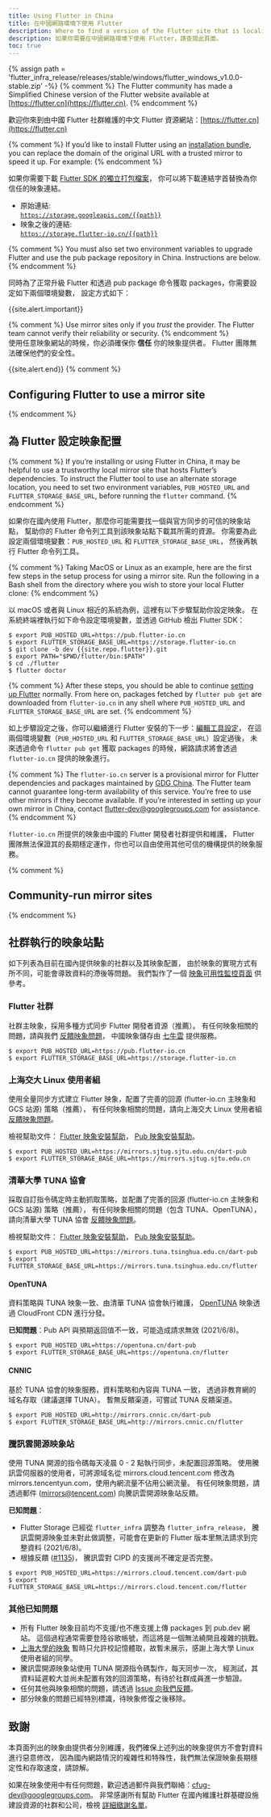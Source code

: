 ```yaml
---
title: Using Flutter in China
title: 在中國網路環境下使用 Flutter
description: Where to find a version of the Flutter site that is localized to Simplified Chinese.
description: 如果你需要在中國網路環境下使用 Flutter，請查閱此頁面。
toc: true
---
```


{% assign path = 'flutter_infra_release/releases/stable/windows/flutter_windows_v1.0.0-stable.zip' -%}
{% comment %}
The Flutter community has made a Simplified Chinese version of the
Flutter website available at
[https://flutter.cn](https://flutter.cn).
{% endcomment %}

歡迎你來到由中國 Flutter 社群維護的中文 Flutter 資源網站：[https://flutter.cn](https://flutter.cn)

{% comment %}
If you’d like to install Flutter using an [installation
bundle]({{site.url}}/development/tools/sdk/releases),
you can replace the domain of the original URL with a trusted mirror
to speed it up. For example:
{% endcomment %}

如果你需要下載 [Flutter SDK 的獨立打包檔案]({{site.url}}/development/tools/sdk/releases)，
你可以將下載連結字首替換為你信任的映象連結。

* 原始連結:<br>
  [`https://storage.googleapis.com/{{path}}`](https://storage.googleapis.com/{{path}})
* 映象之後的連結:<br>
  [`https://storage.flutter-io.cn/{{path}}`](https://storage.flutter-io.cn/{{path}})

{% comment %}
You must also set two environment variables to upgrade Flutter and use the pub
package repository in China. Instructions are below.
{% endcomment %}

同時為了正常升級 Flutter 和透過 pub package 命令獲取 packages，你需要設定如下兩個環境變數，
設定方式如下：

{{site.alert.important}}

{% comment %}
  Use mirror sites only if you _trust_ the provider.
  The Flutter team cannot verify their reliability or security.
{% endcomment %}  
  使用任意映象網站的時候，你必須確保你 **信任** 你的映象提供者。
  Flutter 團隊無法確保他們的安全性。
  
{{site.alert.end}}
{% comment %}
## Configuring Flutter to use a mirror site
{% endcomment %}
## 為 Flutter 設定映象配置

{% comment %}
If you’re installing or using Flutter in China, it may be helpful to use
a trustworthy local mirror site that hosts Flutter’s dependencies.
To instruct the Flutter tool to use an alternate storage location,
you need to set two environment variables, `PUB_HOSTED_URL` and
`FLUTTER_STORAGE_BASE_URL`, before running the `flutter` command.
{% endcomment %}

如果你在國內使用 Flutter，那麼你可能需要找一個與官方同步的可信的映象站點，
幫助你的 Flutter 命令列工具到該映象站點下載其所需的資源。
你需要為此設定兩個環境變數：`PUB_HOSTED_URL` 和 `FLUTTER_STORAGE_BASE_URL`，
然後再執行 Flutter 命令列工具。

{% comment %}
Taking MacOS or Linux as an example, here are the first few steps in
the setup process for using a mirror site. Run the following in a Bash
shell from the directory where you wish to store your local Flutter clone:
{% endcomment %}

以 macOS 或者與 Linux 相近的系統為例，這裡有以下步驟幫助你設定映象。
在系統終端裡執行如下命令設定環境變數，並透過 GitHub 檢出 Flutter SDK：

```terminal
$ export PUB_HOSTED_URL=https://pub.flutter-io.cn
$ export FLUTTER_STORAGE_BASE_URL=https://storage.flutter-io.cn
$ git clone -b dev {{site.repo.flutter}}.git
$ export PATH="$PWD/flutter/bin:$PATH"
$ cd ./flutter
$ flutter doctor
```

{% comment %}
After these steps, you should be able to continue
[setting up Flutter]({{site.url}}/get-started/editor) normally.
From here on, packages fetched by `flutter pub get` are
downloaded from `flutter-io.cn` in any shell where `PUB_HOSTED_URL`
and `FLUTTER_STORAGE_BASE_URL` are set.
{% endcomment %}

如上步驟設定之後，你可以繼續進行 Flutter 安裝的下一步：[編輯工具設定]({{site.url}}/get-started/editor)，
在這兩個環境變數（`PUB_HOSTED_URL` 和 `FLUTTER_STORAGE_BASE_URL`）設定過後，
未來透過命令 `flutter pub get` 獲取 packages 的時候，網路請求將會透過
`flutter-io.cn` 提供的映象進行。

{% comment %}
The `flutter-io.cn` server is a provisional mirror for Flutter
dependencies and packages maintained by [GDG China]().
The Flutter team cannot guarantee long-term availability of this service.
You’re free to use other mirrors if they become available. If you’re
interested in setting up your own mirror in China, contact
[flutter-dev@googlegroups.com](mailto:flutter-dev@googlegroups.com)
for assistance.
{% endcomment %}

`flutter-io.cn` 所提供的映象由中國的 Flutter 開發者社群提供和維護，
Flutter 團隊無法保證其的長期穩定運作，你也可以自由使用其他可信的機構提供的映象服務。

{% comment %}
## Community-run mirror sites
{% endcomment %}

## 社群執行的映象站點

如下列表為目前在國內提供映象的社群以及其映象配置，
由於映象的實現方式有所不同，可能會導致資料的滯後等問題。
我們製作了一個 [映象可用性監控頁面](https://stats.uptimerobot.com/JZK3ZTql79) 供參考。

### Flutter 社群

社群主映象，採用多種方式同步 Flutter 開發者資源（推薦）。
有任何映象相關的問題，請與我們
[反饋映象問題](https://github.com/cfug/flutter.cn/issues)，
中國映象儲存由 [七牛雲](https://sensors.qiniu.com/t/n9Q) 提供服務。

```terminal
$ export PUB_HOSTED_URL=https://pub.flutter-io.cn
$ export FLUTTER_STORAGE_BASE_URL=https://storage.flutter-io.cn
```

### 上海交大 Linux 使用者組

使用全量同步方式建立 Flutter 映象，配置了完善的回源
(flutter-io.cn 主映象和 GCS 站源) 策略（推薦），
有任何映象相關的問題，請向上海交大 Linux 使用者組
[反饋映象問題](https://github.com/sjtug/mirror-requests/issues/new?labels=bug&template=2-bug-report.md)。

檢視幫助文件：
[Flutter 映象安裝幫助](https://mirrors.sjtug.sjtu.edu.cn/docs/flutter_infra)，
[Pub 映象安裝幫助](https://mirrors.sjtug.sjtu.edu.cn/docs/dart-pub)。

```terminal
$ export PUB_HOSTED_URL=https://mirrors.sjtug.sjtu.edu.cn/dart-pub
$ export FLUTTER_STORAGE_BASE_URL=https://mirrors.sjtug.sjtu.edu.cn
```

### 清華大學 TUNA 協會

採取自訂指令碼定時主動抓取策略，並配置了完善的回源
(flutter-io.cn 主映象和 GCS 站源) 策略（推薦），
有任何映象相關的問題（包含 TUNA、OpenTUNA），請向清華大學 TUNA 協會
[反饋映象問題](https://github.com/tuna/issues/issues)。

檢視幫助文件：
[Flutter 映象安裝幫助](https://mirrors.tuna.tsinghua.edu.cn/help/flutter/)，
[Pub 映象安裝幫助](https://mirrors.tuna.tsinghua.edu.cn/help/dart-pub/)。

```terminal
$ export PUB_HOSTED_URL=https://mirrors.tuna.tsinghua.edu.cn/dart-pub
$ export FLUTTER_STORAGE_BASE_URL=https://mirrors.tuna.tsinghua.edu.cn/flutter
```

#### OpenTUNA

資料策略與 TUNA 映象一致、由清華 TUNA 協會執行維護，
[OpenTUNA](https://mirrors.tuna.tsinghua.edu.cn/news/opentuna-mirror/) 
映象透過 CloudFront CDN 進行分發。

**已知問題**：Pub API 與預期返回值不一致，可能造成請求無效 (2021/6/8)。

```terminal
$ export PUB_HOSTED_URL=https://opentuna.cn/dart-pub
$ export FLUTTER_STORAGE_BASE_URL=https://opentuna.cn/flutter
```

#### CNNIC

基於 TUNA 協會的映象服務，資料策略和內容與 TUNA 一致，
透過非教育網的域名存取（建議選擇 TUNA）。
暫無反饋渠道，可嘗試 TUNA 反饋渠道。

```terminal
$ export PUB_HOSTED_URL=http://mirrors.cnnic.cn/dart-pub
$ export FLUTTER_STORAGE_BASE_URL=http://mirrors.cnnic.cn/flutter
```

### 騰訊雲開源映象站

使用 TUNA 開源的指令碼每天凌晨 0 - 2 點執行同步，未配置回源策略。
使用騰訊雲伺服器的使用者，可將源域名從 mirrors.cloud.tencent.com 修改為
mirrors.tencentyun.com，使用內網流量不佔用公網流量。
有任何映象問題，請透過郵件 (mirrors@tencent.com) 向騰訊雲開源映象站反饋。

**已知問題**：
- Flutter Storage 已經從 `flutter_infra` 調整為 `flutter_infra_release`，
  騰訊雲開源映象並未對此做調整，可能會在更新的 Flutter 版本里無法請求到完整資料 (2021/6/8)。 
- 根據反饋 ([#1135](https://github.com/cfug/flutter.cn/issues/1135))，
  騰訊雲對 CIPD 的支援尚不確定是否完整。

```terminal
$ export PUB_HOSTED_URL=https://mirrors.cloud.tencent.com/dart-pub
$ export FLUTTER_STORAGE_BASE_URL=https://mirrors.cloud.tencent.com/flutter
```

### 其他已知問題

- 所有 Flutter 映象目前均不支援/也不應支援上傳 packages 到 pub.dev 網站。
  這個過程通常需要登陸谷歌帳號，而這將是一個無法繞開且複雜的挑戰。
- [上海大學的映象](https://mirrornews.shuosc.org/p/6d7146f9.html) 
  暫時只允許校記憶體取，故暫未展示，感謝上海大學 Linux 使用者組的同學。
- 騰訊雲開源映象站使用 TUNA 開源指令碼製作，每天同步一次，
  經測試，其資料延遲較大並尚未配置有效的回源策略，有待於社群成員進一步驗證。
- 任何其他與映象相關的問題，請透過
  [Issue 向我們反饋](https://github.com/cfug/flutter.cn/issues/new?template=mirrors_issue.md&title=%5Bmirrors%5D)。
- 部分映象的問題已經特別標識，待映象修復之後移除。

## 致謝

本頁面列出的映象由提供者分別維護，我們確保上述列出的映象提供方不會對資料進行惡意修改，
因為國內網路情況的複雜性和特殊性，我們無法保證映象長期穩定性和存取速度，請諒解。

如果在映象使用中有任何問題，歡迎透過郵件與我們聯絡：cfug-dev@googlegroups.com。
非常感謝所有幫助 Flutter 在國內維護社群基礎設施建設資源的社群和公司，檢視
[詳細緻謝名單]({{site.url}}/about)。
